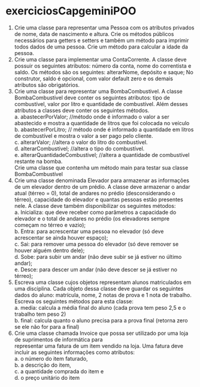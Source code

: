 # exerciciosCapgeminiPOO
1. Crie uma classe para representar uma Pessoa com os atributos privados de nome, data de nascimento e 
altura. Crie os métodos públicos necessários para getters e setters e também um método para imprimir 
todos dados de uma pessoa. Crie um método para calcular a idade da pessoa. <br>
2. Crie uma classe para implementar uma ContaCorrente. A classe deve possuir os seguintes atributos: 
número da conta, nome do correntista e saldo. Os métodos são os seguintes: alterarNome, depósito e 
saque; No construtor, saldo é opcional, com valor default zero e os demais atributos são obrigatórios. <br>
3. Crie uma classe para representar uma BombaCombustivel. A classe BombaCombustivel deve conter os 
seguintes atributos: tipo de combustível, valor por litro e quantidade de combustível. Além desses 
atributos a classes deve conter os seguintes métodos. <br>
a. abastecerPorValor; //método onde é informado o valor a ser abastecido e mostra a quantidade de 
litros que foi colocada no veículo <br>
b. abastecerPorLitro; // método onde é informado a quantidade em litros de combustível e mostra o 
valor a ser pago pelo cliente. <br>
c. alterarValor; //altera o valor do litro do combustível. <br>
d. alterarCombustivel; //altera o tipo do combustível. <br>
e. alterarQuantidadeCombustivel; //altera a quantidade de combustível restante na bomba. <br>
Crie uma classe que contenha um método main para testar sua classe BombaCombustível <br>
4. Crie uma classe denominada Elevador para armazenar as informações de um elevador dentro de um 
prédio. A classe deve armazenar o andar atual (térreo = 0), total de andares no prédio (desconsiderando o 
térreo), capacidade do elevador e quantas pessoas estão presentes nele. A classe deve também 
disponibilizar os seguintes métodos: <br>
a. Inicializa: que deve receber como parâmetros a capacidade do elevador e o total de andares no 
prédio (os elevadores sempre começam no térreo e vazio); <br>
b. Entra: para acrescentar uma pessoa no elevador (só deve acrescentar se ainda houver espaço); <br>
c. Sai: para remover uma pessoa do elevador (só deve remover se houver alguém dentro dele); <br>
d. Sobe: para subir um andar (não deve subir se já estiver no último andar); <br>
e. Desce: para descer um andar (não deve descer se já estiver no térreo); <br>
5. Escreva uma classe cujos objetos representam alunos matriculados em uma disciplina. Cada objeto dessa 
classe deve guardar os seguintes dados do aluno: matrícula, nome, 2 notas de prova e 1 nota de trabalho. 
Escreva os seguintes métodos para esta classe: <br>
a. media: calcula a média final do aluno (cada prova tem peso 2,5 e o trabalho tem peso 2) <br>
b. final: calcula quanto o aluno precisa para a prova final (retorna zero se ele não for para a final) <br>
6. Crie uma classe chamada Invoice que possa ser utilizado por uma loja de suprimentos de informática para  
representar uma fatura de um item vendido na loja. Uma fatura deve incluir as seguintes informações 
como atributos: <br>
a. o número do item faturado, <br>
b. a descrição do item, <br>
c. a quantidade comprada do item e <br>
d. o preço unitário do item <br>
